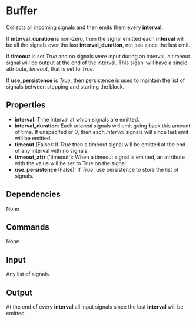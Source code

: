 Buffer
=======

Collects all incoming signals and then emits them every **interval**.

If **interval_duration** is non-zero, then the signal emitted each **interval** will be all the signals over the last **interval_duration**, not just since the last emit.

If **timeout** is set *True* and no signals were input during an interval, a timeout signal will be output at the end of the interval. This siganl will have a single attribute, *timeout*, that is set to *True*.

If **use_persistence** is *True*, then persistence is used to maintain the list of signals between stopping and starting the block.

Properties
--------------

-   **interval**: Time interval at which signals are emitted.
-   **interval_duration**: Each *interval* signals will emit going back this amount of time. If unspecifed or 0, then each *interval* signals will since last emit will be emitted.
-   **timeout** (False): If *True* then a timeout signal will be emitted at the end of any interval with no signals.
-   **timeout_attr** ('timeout'): When a timeout signal is emitted, an attribute with the value will be set to True on the signal.
-   **use_persistence** (False): If *True*, use persistence to store the list of signals.

Dependencies
----------------
None

Commands
----------------
None

Input
-------
Any list of signals.

Output
---------
At the end of every **interval** all input signals since the last **interval** will be emitted.

